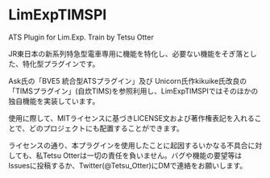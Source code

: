 LimExpTIMSPI
======

ATS Plugin for Lim.Exp. Train by Tetsu Otter

JR東日本の新系列特急型電車専用に機能を特化し、必要ない機能をそぎ落とした、特化型プラグインです。

Ask氏の「BVE5 統合型ATSプラグイン」及び
Unicorn氏作kikuike氏改良の「TIMSプラグイン」(自炊TIMS)を参照利用し、LimExpTIMSPIではそのほかの独自機能を実装しています。

使用に際して、MITライセンスに基づきLICENSE文および著作権表記を入れることで、どのプロジェクトにも配置することができます。

ライセンスの通り、本プラグインを使用したことに起因するいかなる不具合に対しても、私Tetsu Otterは一切の責任を負いません。バグや機能の要望等はIssuesに投稿するか、Twitter(\@Tetsu_Otter)にDMで連絡をお願いします。
